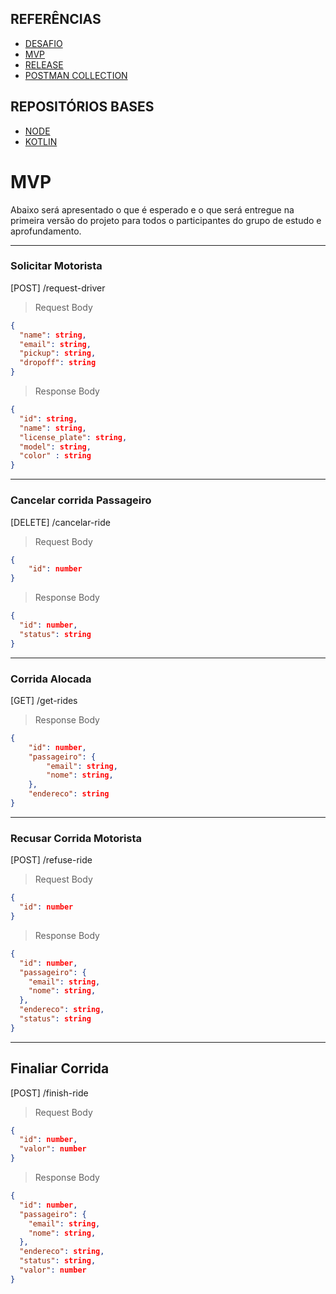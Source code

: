 ## REFERÊNCIAS

- [DESAFIO](CHALLENGE.md)
- [MVP](MVP.md)
- [RELEASE](RELEASE.md)
- [POSTMAN COLLECTION](https://l3l3co.postman.co/workspace/New-Team-Workspace~d450d5e4-7c3a-4449-9f65-226a04a3389e/collection/414153-735bc628-c41e-478c-a2c4-d90be0758a1a?action=share&creator=414153&active-environment=414153-4adc1ab7-8041-4b2c-8241-002c5e9dcfa7)
  

## REPOSITÓRIOS BASES

- [NODE]()
- [KOTLIN](https://github.com/jaya-academy/ridely-kotlin)


# MVP

Abaixo será apresentado o que é esperado e o que será entregue na primeira versão do projeto para todos o participantes do grupo de estudo e aprofundamento.

---

### Solicitar Motorista

[POST] /request-driver

> Request Body

```json
{
  "name": string,
  "email": string,
  "pickup": string,
  "dropoff": string
}
```


> Response Body

```json
{
  "id": string,
  "name": string,
  "license_plate": string,
  "model": string,
  "color" : string
}
```

---

### Cancelar corrida Passageiro


[DELETE] /cancelar-ride

> Request Body

```json
{
    "id": number
}
```

> Response Body

```json
{
  "id": number,
  "status": string
}
```

---

### Corrida Alocada

[GET] /get-rides

> Response Body

```json
{
    "id": number,
    "passageiro": {
        "email": string,
        "nome": string,
    },
    "endereco": string
}
```

---

### Recusar Corrida Motorista

[POST] /refuse-ride

> Request Body

```json
{
  "id": number
}
```

> Response Body

```json
{
  "id": number,
  "passageiro": {
    "email": string,
    "nome": string,
  },
  "endereco": string,
  "status": string
}
```

---

## Finaliar Corrida

[POST] /finish-ride

> Request Body

```json
{
  "id": number,
  "valor": number
}
```

> Response Body

```json
{
  "id": number,
  "passageiro": {
    "email": string,
    "nome": string,
  },
  "endereco": string,
  "status": string,
  "valor": number
}
```